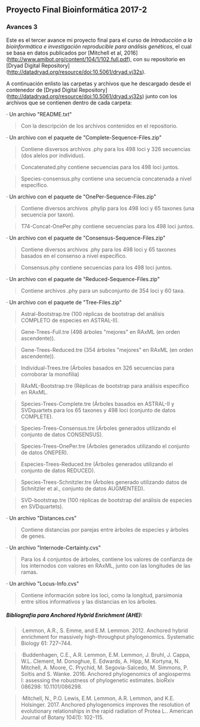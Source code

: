 ## Proyecto Final Bioinformática 2017-2

### Avances 3

Este es el tercer avance mi proyecto final para el curso de _Introducción a la bioinformática e investigación reproducible para análisis genéticos_, el cual se basa en datos publicados por [Mitchell et al, 2016] (http://www.amjbot.org/content/104/1/102.full.pdf), con su repositorio en [Dryad Digital Repository] (http://datadryad.org/resource/doi:10.5061/dryad.vj32s).

A continuación enlisto las carpetas y archivos que he descargado desde el contenedor de [Dryad Digital Repository] (http://datadryad.org/resource/doi:10.5061/dryad.vj32s) junto con los archivos que se contienen dentro de cada carpeta:

· Un archivo "README.txt"
>Con la descripción de los archivos contenidos en el repositorio.

· Un archivo con el paquete de "Complete-Sequence-Files.zip" 
>Contiene disversos archivos .phy para los 498 loci y 326 secuencias (dos alelos por individuo).

>Concatenated.phy contiene secuencias para los 498 loci juntos.

>Species-consensus.phy contiene una secuencia concatenada a nivel específico.

· Un archivo con el paquete de "OnePer-Sequence-Files.zip"
>Contiene diversos archivos .phylip para los 498 loci y 65 taxones (una secuencia por taxon).

>T74-Concat-OnePer.phy contiene secuencias para los 498 loci juntos.

· Un archivo con el paquete de "Consensus-Sequence-Files.zip"

>Contiene diversos archivos .phy para los 498 loci y 65 taxones basados ​​en el consenso a nivel específico.

>Consensus.phy contiene secuencias para los 498 loci juntos.

· Un archivo con el paquete de "Reduced-Sequence-Files.zip"
>Contiene archivos .phy para un subconjunto de 354 loci y 60 taxa.

· Un archivo con el paquete de "Tree-Files.zip"
>Astral-Bootstrap.tre (100 réplicas de bootstrap del análisis COMPLETO de especies en ASTRAL-II).
 
>Gene-Trees-Full.tre (498 árboles "mejores" en  RAxML (en orden ascendente)).
 
>Gene-Trees-Reduced.tre (354 árboles "mejores" en RAxML (en orden ascendente)).
 
>Individual-Trees.tre (Árboles basados ​​en 326 secuencias para corroborar la monofilia)
 
>RAxML-Bootstrap.tre (Réplicas de bootstrap para análisis específico en RAxML.
 
>Species-Trees-Complete.tre (Árboles basados en ASTRAL-II y SVDquartets para los 65 taxones y 498 loci (conjunto de datos COMPLETE).
 
>Species-Trees-Consensus.tre (Árboles generados utilizando el conjunto de datos CONSENSUS).
 
>Species-Trees-OnePer.tre (Árboles generados utilizando el conjunto de datos ONEPER).
 
>Especies-Trees-Reduced.tre (Árboles generados utilizando el conjunto de datos REDUCED).
 
>Species-Trees-Schnitzler.tre (Árboles generado utilizando datos de Schnitzler et al., conjunto de datos AUGMENTED).
 
>SVD-bootstrap.tre (100 réplicas de bootstrap del análisis de especies en SVDquartets).

· Un archivo "Distances.cvs"
>Contiene distancias por parejas entre árboles de especies y árboles de genes.

· Un archivo "Internode-Certainty.cvs"
>Para los 4 conjuntos de árboles, contiene los valores de confianza de los internodos con valores en RAxML, junto con las longitudes de las ramas.

· Un archivo "Locus-Info.cvs"
>Contiene información sobre los loci, como la longitud, parsimonia entre sitios informativos y las distancias en los árboles.


##### Bibliografía para _Anchored Hybrid Enrichment_ (AHE):

>·Lemmon, A.R., S. Emme, and E.M. Lemmon. 2012. Anchored hybrid enrichment for massively high-throughput phylogenomics. Systematic Biology 61: 727–744.

>·Buddenhagen, C.E., A.R. Lemmon, E.M. Lemmon, J. Bruhl, J. Cappa, W.L. Clement, M. Donoghue, E. Edwards, A. Hipp, M. Kortyna, N. Mitchell, A. Moore, C. Prychid, M. Segovia-Salcedo, M. Simmons, P. Soltis and S. Wanke. 2016. Anchored phylogenomics of angiosperms I: assessing the robustness of phylogenetic estimates. bioRxiv 086298: 10.1101/086298.

>·Mitchell, N., P.O. Lewis, E.M. Lemmon, A.R. Lemmon, and K.E. Holsinger. 2017. Anchored phylogenomics improves the resolution of evolutionary relationships in the rapid radiation of Protea L.. American Journal of Botany 104(1): 102-115.
